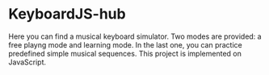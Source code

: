 # KeyboardJS-hub
Here you can find a musical keyboard simulator. Two modes are provided: a free playng mode and learning mode. In the last one, you can practice predefined simple musical sequences. This project is implemented on JavaScript.
